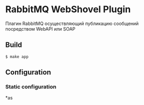 # RabbitMQ WebShovel Plugin

Плагин RabbitMQ осуществляющий публикацию сообщений посредством WebAPI или SOAP

## Build

    $ make app

## Configuration
### Static configuration
*as
